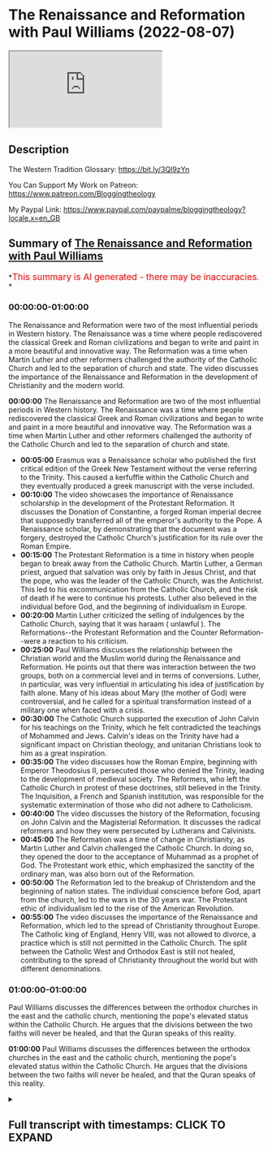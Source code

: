 # The Renaissance and Reformation with Paul Williams (2022-08-07)

<iframe loading='lazy' allow='autoplay' src='https://www.youtube.com/embed/gezns0xCCrg'></iframe>

## Description

The Western Tradition Glossary:
<https://bit.ly/3Ql9zYn>

You Can Support My Work on Patreon:
<https://www.patreon.com/Bloggingtheology>

My Paypal Link:
<https://www.paypal.com/paypalme/bloggingtheology?locale.x=en_GB>

## Summary of [The Renaissance and Reformation with Paul Williams](https://www.youtube.com/watch?v=gezns0xCCrg)

\*<span style="color:red; font-size:125%">This summary is AI generated - there may be inaccuracies</span>. \*

### <a onclick="modifyYTiframeseektime('0')">00:00:00-01:00:00</a>

The Renaissance and Reformation were two of the most influential periods in Western history. The Renaissance was a time where people rediscovered the classical Greek and Roman civilizations and began to write and paint in a more beautiful and innovative way. The Reformation was a time when Martin Luther and other reformers challenged the authority of the Catholic Church and led to the separation of church and state. The video discusses the importance of the Renaissance and Reformation in the development of Christianity and the modern world.

**<a onclick="modifyYTiframeseektime('0')">00:00:00</a>** The Renaissance and Reformation are two of the most influential periods in Western history. The Renaissance was a time where people rediscovered the classical Greek and Roman civilizations and began to write and paint in a more beautiful and innovative way. The Reformation was a time when Martin Luther and other reformers challenged the authority of the Catholic Church and led to the separation of church and state.

*   **<a onclick="modifyYTiframeseektime('300')">00:05:00</a>** Erasmus was a Renaissance scholar who published the first critical edition of the Greek New Testament without the verse referring to the Trinity. This caused a kerfuffle within the Catholic Church and they eventually produced a greek manuscript with the verse included.
*   **<a onclick="modifyYTiframeseektime('600')">00:10:00</a>** The video showcases the importance of Renaissance scholarship in the development of the Protestant Reformation. It discusses the Donation of Constantine, a forged Roman imperial decree that supposedly transferred all of the emperor's authority to the Pope. A Renaissance scholar, by demonstrating that the document was a forgery, destroyed the Catholic Church's justification for its rule over the Roman Empire.
*   **<a onclick="modifyYTiframeseektime('900')">00:15:00</a>** The Protestant Reformation is a time in history when people began to break away from the Catholic Church. Martin Luther, a German priest, argued that salvation was only by faith in Jesus Christ, and that the pope, who was the leader of the Catholic Church, was the Antichrist. This led to his excommunication from the Catholic Church, and the risk of death if he were to continue his protests. Luther also believed in the individual before God, and the beginning of individualism in Europe.
*   **<a onclick="modifyYTiframeseektime('1200')">00:20:00</a>** Martin Luther criticized the selling of indulgences by the Catholic Church, saying that it was haraam ( unlawful ). The Reformations--the Protestant Reformation and the Counter Reformation--were a reaction to his criticism.
*   **<a onclick="modifyYTiframeseektime('1500')">00:25:00</a>** Paul Williams discusses the relationship between the Christian world and the Muslim world during the Renaissance and Reformation. He points out that there was interaction between the two groups, both on a commercial level and in terms of conversions. Luther, in particular, was very influential in articulating his idea of justification by faith alone. Many of his ideas about Mary (the mother of God) were controversial, and he called for a spiritual transformation instead of a military one when faced with a crisis.
*   **<a onclick="modifyYTiframeseektime('1800')">00:30:00</a>** The Catholic Church supported the execution of John Calvin for his teachings on the Trinity, which he felt contradicted the teachings of Mohammed and Jews. Calvin's ideas on the Trinity have had a significant impact on Christian theology, and unitarian Christians look to him as a great inspiration.
*   **<a onclick="modifyYTiframeseektime('2100')">00:35:00</a>** The video discusses how the Roman Empire, beginning with Emperor Theodosius II, persecuted those who denied the Trinity, leading to the development of medieval society. The Reformers, who left the Catholic Church in protest of these doctrines, still believed in the Trinity. The Inquisition, a French and Spanish institution, was responsible for the systematic extermination of those who did not adhere to Catholicism.
*   **<a onclick="modifyYTiframeseektime('2400')">00:40:00</a>** The video discusses the history of the Reformation, focusing on John Calvin and the Magisterial Reformation. It discusses the radical reformers and how they were persecuted by Lutherans and Calvinists.
*   **<a onclick="modifyYTiframeseektime('2700')">00:45:00</a>** The Reformation was a time of change in Christianity, as Martin Luther and Calvin challenged the Catholic Church. In doing so, they opened the door to the acceptance of Muhammad as a prophet of God. The Protestant work ethic, which emphasized the sanctity of the ordinary man, was also born out of the Reformation.
*   **<a onclick="modifyYTiframeseektime('3000')">00:50:00</a>** The Reformation led to the breakup of Christendom and the beginning of nation states. The individual conscience before God, apart from the church, led to the wars in the 30 years war. The Protestant ethic of individualism led to the rise of the American Revolution.
*   **<a onclick="modifyYTiframeseektime('3300')">00:55:00</a>** The video discusses the importance of the Renaissance and Reformation, which led to the spread of Christianity throughout Europe. The Catholic king of England, Henry VIII, was not allowed to divorce, a practice which is still not permitted in the Catholic Church. The split between the Catholic West and Orthodox East is still not healed, contributing to the spread of Christianity throughout the world but with different denominations.

### <a onclick="modifyYTiframeseektime('3600')">01:00:00-01:00:00</a>

Paul Williams discusses the differences between the orthodox churches in the east and the catholic church, mentioning the pope's elevated status within the Catholic Church. He argues that the divisions between the two faiths will never be healed, and that the Quran speaks of this reality.

**<a onclick="modifyYTiframeseektime('3600')">01:00:00</a>** Paul Williams discusses the differences between the orthodox churches in the east and the catholic church, mentioning the pope's elevated status within the Catholic Church. He argues that the divisions between the two faiths will never be healed, and that the Quran speaks of this reality.

<details><summary><h2>Full transcript with timestamps: CLICK TO EXPAND</h2></summary>

<a onclick="modifyYTiframeseektime('3')">0:00:03</a> okay folks um perhaps we'll make a start um
today i'm just gonna give a very brief uh <a onclick="modifyYTiframeseektime('10')">0:00:10</a> overview of where we've come from and where
we are today and what we're gonna look at <a onclick="modifyYTiframeseektime('14')">0:00:14</a> so this course is an introduction to the
western tradition and uh we've already looked <a onclick="modifyYTiframeseektime('20')">0:00:20</a> at um hellenism the spread of greek culture and
civilization by alexandra the great militarily <a onclick="modifyYTiframeseektime('27')">0:00:27</a> this great man as he's called in the west as a
military conqueror we looked at plato aristotle <a onclick="modifyYTiframeseektime('34')">0:00:34</a> who was alexander's teacher and we looked at
some aspects of judaism that was on tuesday and <a onclick="modifyYTiframeseektime('40')">0:00:40</a> thursday we looked at the jewish bible and the
uh the talmud the mishnah and the uh the gemara <a onclick="modifyYTiframeseektime('47')">0:00:47</a> we looked at the four gospels and the historical
jesus and we looked at the uh the early church <a onclick="modifyYTiframeseektime('54')">0:00:54</a> up to the emperor constantine and i stress my view
that christianity is a religion about jesus the <a onclick="modifyYTiframeseektime('60')">0:01:00</a> gospel about jesus whereas the historical jesus
preached an injury which is not about himself <a onclick="modifyYTiframeseektime('67')">0:01:07</a> really but about god and other things so there's
a change from the gospel about jesus to the gospel <a onclick="modifyYTiframeseektime('73')">0:01:13</a> of jesus um so the gospel of jesus to the
gospel about jesus in the later church <a onclick="modifyYTiframeseektime('79')">0:01:19</a> and today we're we're going to look at the
renaissance and indeed you have a right <a onclick="modifyYTiframeseektime('87')">0:01:27</a> how timely and uh the reformation and why
the renaissance and reformation are are such <a onclick="modifyYTiframeseektime('94')">0:01:34</a> influential forces in the world today we're going
to look at some examples of the difference the <a onclick="modifyYTiframeseektime('99')">0:01:39</a> renaissance made to our understanding of the world
and we're going to be looking at a guy called <a onclick="modifyYTiframeseektime('104')">0:01:44</a> erasmus you might have heard of actually there's
the erasmus programme in europe for students <a onclick="modifyYTiframeseektime('109')">0:01:49</a> martin luther who is a pioneer or the initiator
or the instigator of the reformation calvin john <a onclick="modifyYTiframeseektime('116')">0:01:56</a> calvin and a poor man called michael servitus
who was burnt at the stake for his crimes and <a onclick="modifyYTiframeseektime('121')">0:02:01</a> we'll come to that at the end so today is
about the renaissance and the reformation <a onclick="modifyYTiframeseektime('128')">0:02:08</a> now i showed you this picture i think right
at the beginning of our conversation and it is <a onclick="modifyYTiframeseektime('134')">0:02:14</a> officially called the school of athens and this
is a fresco as it's called and it's painted on <a onclick="modifyYTiframeseektime('140')">0:02:20</a> a wall in the vatican in rome and the
reason i'm showing it to you again is this <a onclick="modifyYTiframeseektime('145')">0:02:25</a> painting um is often seen to summarize the
very best in renaissance ideals the renaissance <a onclick="modifyYTiframeseektime('152')">0:02:32</a> um concept and as i said before at the the
very center the epicenter of this huge picture <a onclick="modifyYTiframeseektime('158')">0:02:38</a> which by the way is vast it's much much
bigger reality is plato and uh aristotle <a onclick="modifyYTiframeseektime('165')">0:02:45</a> plato is looking up you just about make out his
hand pointing to the transcendent and aristotle <a onclick="modifyYTiframeseektime('172')">0:02:52</a> has his hand out here looking at the world because
he founded basically zoology biology and all these <a onclick="modifyYTiframeseektime('177')">0:02:57</a> terrestrial sciences and here you have many
other famous figures in the ancient uh world <a onclick="modifyYTiframeseektime('183')">0:03:03</a> including ibn rushd i think i misled you before
i said it was ibn sinha it's actually ibn rushd <a onclick="modifyYTiframeseektime('188')">0:03:08</a> um who is featured here i think that
might be him there actually with a turban <a onclick="modifyYTiframeseektime('193')">0:03:13</a> and um plato is modeled on leonardo da vinci
from life so this is actually what he looked like <a onclick="modifyYTiframeseektime('198')">0:03:18</a> so that this uh was painted in about 1509
by raphael the great renaissance painter <a onclick="modifyYTiframeseektime('205')">0:03:25</a> and as i say it sums up what the renaissance
is actually about so what is the renaissance <a onclick="modifyYTiframeseektime('210')">0:03:30</a> about so the renaissance i'll give you my summary
here by the way if you've got the glossary i'll <a onclick="modifyYTiframeseektime('215')">0:03:35</a> give a brief definition under the word renaissance
of what the renaissance is and all i'm going to <a onclick="modifyYTiframeseektime('222')">0:03:42</a> say by the way is very simple it's simplistic it's
a summary just scratching the surface there's no <a onclick="modifyYTiframeseektime('226')">0:03:46</a> way is this a an in-depth analysis really so i
say the renaissance is the literary and artistic <a onclick="modifyYTiframeseektime('234')">0:03:54</a> revival which took place in italy during the 14th
and 15th centuries it's spread all over europe to <a onclick="modifyYTiframeseektime('241')">0:04:01</a> germany france even england and it's basically a
return to the classical glories of ancient greece <a onclick="modifyYTiframeseektime('249')">0:04:09</a> and rome the glories in in writings in people
like cicero and uh and the uh the great uh greek <a onclick="modifyYTiframeseektime('256')">0:04:16</a> writers like plato and aristotle hence there in
the center there and the slogan uh one of the <a onclick="modifyYTiframeseektime('263')">0:04:23</a> big slogans of the renaissance in latin is ad
fontes which means back to the original sources <a onclick="modifyYTiframeseektime('270')">0:04:30</a> that's a good summary i think of the movement's
aims so what does adventist mean well it means you <a onclick="modifyYTiframeseektime('277')">0:04:37</a> know cutting through all this medieval stuff and
and and scholasticism which doesn't make any sense <a onclick="modifyYTiframeseektime('284')">0:04:44</a> going back to the glories of the the people
of ancient greece and rome who brought us such <a onclick="modifyYTiframeseektime('290')">0:04:50</a> enlightenment and uh learning so
it was cutting through centuries <a onclick="modifyYTiframeseektime('294')">0:04:54</a> of church tradition and back to the glories of
the ancient world now i want to tell you a story <a onclick="modifyYTiframeseektime('302')">0:05:02</a> of this guy he's erasmus of course i like his he's
got very nice tasting cloves actually very very <a onclick="modifyYTiframeseektime('310')">0:05:10</a> very nicely dressed out um and he's a dutch he was
the dutch renaissance scholar erasmus born in 1466 <a onclick="modifyYTiframeseektime('320')">0:05:20</a> and he was probably the greatest european
renaissance scholar arguably of his day <a onclick="modifyYTiframeseektime('327')">0:05:27</a> and he did many things i want to focus on one
thing that he did that made a big difference <a onclick="modifyYTiframeseektime('333')">0:05:33</a> and he published he was the first to publish
an edition of the greek new testament in 1515 <a onclick="modifyYTiframeseektime('341')">0:05:41</a> and all english translations of the bible
have been based on his greek translation up <a onclick="modifyYTiframeseektime('347')">0:05:47</a> to probably the 20th century hugely influential
but there's an interesting story about him <a onclick="modifyYTiframeseektime('353')">0:05:53</a> um i want to share with you
the story about these verses <a onclick="modifyYTiframeseektime('358')">0:05:58</a> so this is from the bible the king james bible
obviously it's an english translation and this is <a onclick="modifyYTiframeseektime('363')">0:06:03</a> from the the first letter of john chapter 5 verse
7 to 8 and it reads for there are three that bear <a onclick="modifyYTiframeseektime('370')">0:06:10</a> witness that bear record in heaven the father
the word and the holy ghost or the holy spirit <a onclick="modifyYTiframeseektime('376')">0:06:16</a> these three are one and these are three that
bear witness in earth the spirit and the water <a onclick="modifyYTiframeseektime('384')">0:06:24</a> and so it goes on now the point about this is
this is the trinity verse clearly states in <a onclick="modifyYTiframeseektime('390')">0:06:30</a> the bible christian theologians that in one john
we have the doctrine of the trinity amazing but <a onclick="modifyYTiframeseektime('399')">0:06:39</a> the big but back to erasmus because he was a
renaissance scholar he wants to cut through church <a onclick="modifyYTiframeseektime('405')">0:06:45</a> tradition and go back to the original sources the
greek manuscripts of the bible the new testament <a onclick="modifyYTiframeseektime('411')">0:06:51</a> so um in in in holland he gathered together the
best new testament manuscripts he could find in <a onclick="modifyYTiframeseektime('416')">0:06:56</a> greek not the latin ones produced by you know the
vulgate the vulgate translation produced by jerome <a onclick="modifyYTiframeseektime('423')">0:07:03</a> but as far as he could the oldest greek
manuscripts because the new testament <a onclick="modifyYTiframeseektime('426')">0:07:06</a> was written in greek wasn't written in
latin or in english or anything else <a onclick="modifyYTiframeseektime('431')">0:07:11</a> so and he produced as i say the first critical
edition in in a scholarly sense with careful <a onclick="modifyYTiframeseektime('436')">0:07:16</a> attention to the exact wording the original
wording as far as we could ascertain but there <a onclick="modifyYTiframeseektime('441')">0:07:21</a> was a problem the problem is he couldn't find
any greek manuscripts with this verse in it <a onclick="modifyYTiframeseektime('447')">0:07:27</a> where was the trinity verse it's missing and
indeed it is missing it's not in any of our <a onclick="modifyYTiframeseektime('455')">0:07:35</a> early manuscripts for example there's the famous
codex sinaiticus in the british library in london <a onclick="modifyYTiframeseektime('461')">0:07:41</a> and that's probably the mid fourth century
the earliest complete copy in the world <a onclick="modifyYTiframeseektime('465')">0:07:45</a> there's also the codex vaticanus in the vatican
similar kind of date they don't have that on in <a onclick="modifyYTiframeseektime('471')">0:07:51</a> there no early father no early churchman
quotes this verse as being in the bible <a onclick="modifyYTiframeseektime('477')">0:07:57</a> so there's a problem so so erasmus bless him as
a good scholar a relational scholar produced his <a onclick="modifyYTiframeseektime('482')">0:08:02</a> critical edition of the greek new testament minus
this verse there was an outcry the catholic church <a onclick="modifyYTiframeseektime('489')">0:08:09</a> went ballistic how could you take out the only
clear trinity verse in the bible i mean this is <a onclick="modifyYTiframeseektime('496')">0:08:16</a> serious serious it's like you know sir i have
fatiho is not i mean there's no comparison <a onclick="modifyYTiframeseektime('502')">0:08:22</a> so what he said was and i'm not making this
up you can look at he said to these the church <a onclick="modifyYTiframeseektime('508')">0:08:28</a> okay it's not in my greek manuscripts if you
could produce for me a greek manuscript give <a onclick="modifyYTiframeseektime('512')">0:08:32</a> me a greek manuscript with this verse in
i'll pop it back in to my critical edition <a onclick="modifyYTiframeseektime('518')">0:08:38</a> and lo and behold the church produced
a greek manuscript with that version <a onclick="modifyYTiframeseektime('523')">0:08:43</a> they literally made a greek manuscript with that
verse in and true to his word he put it back in <a onclick="modifyYTiframeseektime('531')">0:08:51</a> now the church manufactured a greek manuscript
they didn't actually find one this is the point so <a onclick="modifyYTiframeseektime('537')">0:08:57</a> he put it back in and that's why even in the king
james version centuries later it's in the bible <a onclick="modifyYTiframeseektime('545')">0:09:05</a> not because anyone thinks it was in the original
that because erasmus agreed to pop it back in <a onclick="modifyYTiframeseektime('551')">0:09:11</a> if the church could give them a greek manuscript
which they which they did so it was only really <a onclick="modifyYTiframeseektime('556')">0:09:16</a> in the beginning of the 20th century when
biblical scholars moved away from erasmus <a onclick="modifyYTiframeseektime('563')">0:09:23</a> critical text and they went back to far far
earlier manuscripts than erasmus ever knew <a onclick="modifyYTiframeseektime('568')">0:09:28</a> about he didn't know about the codex sinaiticus by
the way that modern translations nearly all modern <a onclick="modifyYTiframeseektime('575')">0:09:35</a> translations don't include this verse because
it's not original the question is where does it <a onclick="modifyYTiframeseektime('579')">0:09:39</a> come from well um the idea it appears i i'm told
to have originated as a comment in the margins <a onclick="modifyYTiframeseektime('588')">0:09:48</a> of a latin manuscript around the end of
the fourth century what's called a gloss <a onclick="modifyYTiframeseektime('593')">0:09:53</a> so someone in the fourth century in the latin
translation added these words in like a comment or <a onclick="modifyYTiframeseektime('599')">0:09:59</a> an explanation or a bit of detail and then later
people when they copied that manuscript decided it <a onclick="modifyYTiframeseektime('605')">0:10:05</a> belonged in the bible and that seems to be how it
snuck in but so but king james version people in <a onclick="modifyYTiframeseektime('612')">0:10:12</a> the particular united states is a big movement
they love the king james version it's a very <a onclick="modifyYTiframeseektime('616')">0:10:16</a> popular translation they still keep that in there
even though virtually all scholars in the world <a onclick="modifyYTiframeseektime('620')">0:10:20</a> now know that it's not original even i'm told the
niv which is the most one of the most popular the <a onclick="modifyYTiframeseektime('626')">0:10:26</a> new international version evangelical translations
when they have the bible put in hotel rooms and <a onclick="modifyYTiframeseektime('632')">0:10:32</a> bed and breakfast they actually keep that verse
in as well but not all the other translations <a onclick="modifyYTiframeseektime('638')">0:10:38</a> don't have it in so this is in a sense a fruit
of um renaissance scholarship going back to <a onclick="modifyYTiframeseektime('644')">0:10:44</a> the sources checking them out is later tradition
accurate sometimes it's not and the most important <a onclick="modifyYTiframeseektime('652')">0:10:52</a> trinity verse in the whole bible is a casualty of
that and gets removed because it's not original <a onclick="modifyYTiframeseektime('659')">0:10:59</a> now i want to show you another example of the
fruit what i'm calling the fruit of renaissance <a onclick="modifyYTiframeseektime('667')">0:11:07</a> scholarship and this is called the donation of
constantine i'll explain what this means in a sec <a onclick="modifyYTiframeseektime('674')">0:11:14</a> so the donation of constantine is a forged roman
imperial decree by which the fourth century <a onclick="modifyYTiframeseektime('682')">0:11:22</a> emperor constantine the great supposedly
transferred all his authority over the roman <a onclick="modifyYTiframeseektime('688')">0:11:28</a> empire to the pope he basically said pope pope
sylvester in this case the first have all my <a onclick="modifyYTiframeseektime('695')">0:11:35</a> authority can you imagine the roman emperor saying
that now what happened was a renaissance scholar <a onclick="modifyYTiframeseektime('703')">0:11:43</a> happened to be a catholic priest funnily enough
demonstrated that this donation is a document <a onclick="modifyYTiframeseektime('709')">0:11:49</a> by the way called the donation of constantine
and throughout the medieval period particularly <a onclick="modifyYTiframeseektime('712')">0:11:52</a> in the 13th century popes used to refer to it
and tell tell their opponents particularly in <a onclick="modifyYTiframeseektime('717')">0:11:57</a> the east the orthodox church look constantine
the great emperor gave us gave us the papacy <a onclick="modifyYTiframeseektime('724')">0:12:04</a> authority over everything in the roman empire
can you imagine and it was quoted by many popes <a onclick="modifyYTiframeseektime('730')">0:12:10</a> to to justify legitimize their authority so
it's really serious but there were doubts <a onclick="modifyYTiframeseektime('737')">0:12:17</a> about its authenticity and a renaissance scholar
demonstrated that it was a fake it's a forgery <a onclick="modifyYTiframeseektime('745')">0:12:25</a> how did he do this well he used renaissance
scholarship so he detected that the style <a onclick="modifyYTiframeseektime('750')">0:12:30</a> of writing in this alleged donation of
constantine was dated to the 8th century <a onclick="modifyYTiframeseektime('756')">0:12:36</a> and also that constantine couldn't have
legally given pope sylvester the powers anyway <a onclick="modifyYTiframeseektime('761')">0:12:41</a> that the donation claimed and also the document
has numerous anachronisms so this is a fruit of <a onclick="modifyYTiframeseektime('768')">0:12:48</a> renaissance scholarship and here we have uh the
pope uh here we have pope sylvester actually <a onclick="modifyYTiframeseektime('774')">0:12:54</a> allegedly and constantine bowing down and giving
him uh all his authority a caesar to the church <a onclick="modifyYTiframeseektime('782')">0:13:02</a> and the church took this very seriously for what a
thousand years or more to justify their rule over <a onclick="modifyYTiframeseektime('789')">0:13:09</a> over the roman empire can you believe it so that's
another example of um renaissance scholarship <a onclick="modifyYTiframeseektime('796')">0:13:16</a> making a huge difference to the catholic church's
authority now i'm going to move on oh by the <a onclick="modifyYTiframeseektime('802')">0:13:22</a> way if you've got any questions by the way any
comments please interrupt me because i don't yes\ <a onclick="modifyYTiframeseektime('809')">0:13:29</a> yes yes\ <a onclick="modifyYTiframeseektime('812')">0:13:32</a> are now brothers and yes those who live in the
walls of the fortifications of constantinople <a onclick="modifyYTiframeseektime('817')">0:13:37</a> well there we go thank you very much very much for
that and there's actually a little bit of a story <a onclick="modifyYTiframeseektime('821')">0:13:41</a> why why was constantine so grateful to the
pope anyway was a story there that sylvester <a onclick="modifyYTiframeseektime('826')">0:13:46</a> cured him of leprosy or something
by some miracle and he's so grateful <a onclick="modifyYTiframeseektime('830')">0:13:50</a> constantine is so grateful have my kingdom
have the roman empire as you do you know when <a onclick="modifyYTiframeseektime('835')">0:13:55</a> you're grateful so that's apparently what's
happening there but it's all fake i'm afraid\ <a onclick="modifyYTiframeseektime('851')">0:14:11</a> what was the reason yeah the reason
yes the question is the reason why did <a onclick="modifyYTiframeseektime('855')">0:14:15</a> erasmus allow the trinity verse to go into his
critical edition of the new testament as i say <a onclick="modifyYTiframeseektime('862')">0:14:22</a> it's a very sad story actually because he he was
heavily criticized by the church of his day for <a onclick="modifyYTiframeseektime('867')">0:14:27</a> removing this precious trinity verse because it's
the catholic faith so he said look give me a greek <a onclick="modifyYTiframeseektime('874')">0:14:34</a> manuscript because he's a relation scholar back
to the original languages back to the original <a onclick="modifyYTiframeseektime('879')">0:14:39</a> give me a greek manuscript that has it in and
i'll put it back in again and the church actually <a onclick="modifyYTiframeseektime('883')">0:14:43</a> produced one and gave it to him and he was good as
his word and he put it in he put it back in that's <a onclick="modifyYTiframeseektime('890')">0:14:50</a> the story and if you read it this is actually
true this is what happened um whether or not he <a onclick="modifyYTiframeseektime('895')">0:14:55</a> believed it was genuine who knows but he said he
would put it back in if he was given the evidence <a onclick="modifyYTiframeseektime('901')">0:15:01</a> the evidence was manufactured in that day
it wasn't an ancient manuscript very sad\ <a onclick="modifyYTiframeseektime('908')">0:15:08</a> i don't know i don't know actually it's a good
question whether he knew that it was fake or not <a onclick="modifyYTiframeseektime('912')">0:15:12</a> or just manufactured on the spot i don't know i i
would i would suspect that he knew in those days <a onclick="modifyYTiframeseektime('918')">0:15:18</a> you could be executed if you were cause trouble
by the way this is not like just an academic thing <a onclick="modifyYTiframeseektime('922')">0:15:22</a> you could suffer great pain and we'll come to an
example of someone who did challenge the church <a onclick="modifyYTiframeseektime('927')">0:15:27</a> michael service in a minute who was burnt at
the stake for challenging the church so it was <a onclick="modifyYTiframeseektime('932')">0:15:32</a> seriously high stakes it wasn't just an academic
thing so did you have um um yeah i'm just gonna <a onclick="modifyYTiframeseektime('938')">0:15:38</a> just clarify so my understanding is because it
makes us a lot um just because you're here like <a onclick="modifyYTiframeseektime('944')">0:15:44</a> very similar um it was basically uh the kind of
europe was kind of tired of christianity and they <a onclick="modifyYTiframeseektime('950')">0:15:50</a> felt it was keeping them down and stopping it from
progressing so they kind of wanted to move back <a onclick="modifyYTiframeseektime('956')">0:15:56</a> to like sort of the glory days of greek rule which
is their only like their major western ancestry um\ <a onclick="modifyYTiframeseektime('968')">0:16:08</a> okay um yeah yeah this is some truth in that um
in answer to that i want to come to and it is it <a onclick="modifyYTiframeseektime('975')">0:16:15</a> relates to what you're saying to this this guy
um here and we're just going to move on again <a onclick="modifyYTiframeseektime('980')">0:16:20</a> we're skirting over so many issues here we don't
have time to go into the merry depth but this <a onclick="modifyYTiframeseektime('984')">0:16:24</a> man is a colossal guy on the stage of western of
europe and now the world his name is martin luther <a onclick="modifyYTiframeseektime('992')">0:16:32</a> you've probably heard of martin luther king the
civil rights leader in the 60s not the same guy <a onclick="modifyYTiframeseektime('997')">0:16:37</a> but martin luther king was named after him in
the end of the word king on the end anyway so <a onclick="modifyYTiframeseektime('1002')">0:16:42</a> this guy was a german of course martin luther
and he was um he's famous i was born in 1483 <a onclick="modifyYTiframeseektime('1011')">0:16:51</a> 1483 so roughly the same time as erasmus
and we're going to look at the reformation <a onclick="modifyYTiframeseektime('1017')">0:16:57</a> the protestant reformation why it came
about and why it's so important today <a onclick="modifyYTiframeseektime('1022')">0:17:02</a> so martin luther started his career and this is
the younger martin luther um this is a picture <a onclick="modifyYTiframeseektime('1030')">0:17:10</a> of him posting his 95 theses on the church
door in wittenberg in germany this is in 1571. <a onclick="modifyYTiframeseektime('1040')">0:17:20</a> and this is a key moment in european history
uh many would say well virtually everyone <a onclick="modifyYTiframeseektime('1046')">0:17:26</a> says that this symbolically this act
symbolically started the reformation <a onclick="modifyYTiframeseektime('1052')">0:17:32</a> now what is the reformation now martin luther as
all the reformers were like john calvin others <a onclick="modifyYTiframeseektime('1058')">0:17:38</a> were all catholics they were good roman catholic
people priests monks but they left the church or <a onclick="modifyYTiframeseektime('1064')">0:17:44</a> were forced out the church because they disagreed
with the catholic church in the medieval period <a onclick="modifyYTiframeseektime('1069')">0:17:49</a> they argued for martin luther argued for a return
to the bible alone as authoritative for christians <a onclick="modifyYTiframeseektime('1077')">0:17:57</a> he argued for justification by faith alone
and i'll define what these mean in a second <a onclick="modifyYTiframeseektime('1085')">0:18:05</a> he argued for the rejection of the pope for nuns
and monks he called the pope the antichrist he was <a onclick="modifyYTiframeseektime('1091')">0:18:11</a> so anti-pope he actually called him the antichrist
and the pope returned the compliment and kicked <a onclick="modifyYTiframeseektime('1097')">0:18:17</a> him out the church he excommunicated him which at
that time was a risk meant his life was at risk <a onclick="modifyYTiframeseektime('1103')">0:18:23</a> they also reformers like martin luther believed
in the individual before god we see in the <a onclick="modifyYTiframeseektime('1108')">0:18:28</a> renaissance in many ways the beginning of
individualism in europe this is why it's <a onclick="modifyYTiframeseektime('1112')">0:18:32</a> so important before the medieval period you had
a much more organic collectivist understanding <a onclick="modifyYTiframeseektime('1117')">0:18:37</a> of faith you're a member of the church the body
of christ the catholic church on earth it's not <a onclick="modifyYTiframeseektime('1122')">0:18:42</a> really you as an individual that matters so much
it's the church the communion of saints the papacy <a onclick="modifyYTiframeseektime('1128')">0:18:48</a> but with martin luther you see the beginning
of this idea of the individual person before <a onclick="modifyYTiframeseektime('1133')">0:18:53</a> god unmediated by the church by priests or
saints so you stand directly before what's <a onclick="modifyYTiframeseektime('1139')">0:18:59</a> that what religion does that remind you of
it's quite quite similar to islam of course <a onclick="modifyYTiframeseektime('1145')">0:19:05</a> he was against purgatory and the selling of
indulgences so let me unpack that a little bit <a onclick="modifyYTiframeseektime('1152')">0:19:12</a> so the idea of justification by faith alone is the
idea that we are made right before god how how are <a onclick="modifyYTiframeseektime('1158')">0:19:18</a> we as sinners because we're terrible sinners as
martin luther how can god accept how can a holy <a onclick="modifyYTiframeseektime('1164')">0:19:24</a> god accept us so he argued and that's based on
some of the writings of paul in the new testament <a onclick="modifyYTiframeseektime('1169')">0:19:29</a> that simply by having faith in christ that we are
made right with god not through good works not by <a onclick="modifyYTiframeseektime('1177')">0:19:37</a> behaving well this is a really important point
justification by faith alone this is called <a onclick="modifyYTiframeseektime('1182')">0:19:42</a> solafide in latin that's the slogan that was used
this was very much against catholic teaching which <a onclick="modifyYTiframeseektime('1188')">0:19:48</a> emphasized faith and works islam does the same i
think faith and works he said no no works don't <a onclick="modifyYTiframeseektime('1195')">0:19:55</a> count at all worth works are like filthy rags he
said it's faith alone that justifies that makes <a onclick="modifyYTiframeseektime('1200')">0:20:00</a> you right with god he said so he rejected the pope
and nuns and mung and nuns and monks why because <a onclick="modifyYTiframeseektime('1208')">0:20:08</a> where does it mention in the bible anything about
the pope or about nuns or monks so out with them <a onclick="modifyYTiframeseektime('1215')">0:20:15</a> he ended up marrying a nun by the way well an
ex-nun she left the church obviously she left <a onclick="modifyYTiframeseektime('1219')">0:20:19</a> the convent they got married um purgatory the
idea that um in the medieval period anyway that <a onclick="modifyYTiframeseektime('1227')">0:20:27</a> unless you were really super duper saint you
went to purgatory where you were purged of <a onclick="modifyYTiframeseektime('1232')">0:20:32</a> your sins usually quite painfully for a long time
he said where is that in the bible kick that out <a onclick="modifyYTiframeseektime('1238')">0:20:38</a> and the most famous thing of all is the
sale of indulgences and this is really <a onclick="modifyYTiframeseektime('1243')">0:20:43</a> what upset martin luther because there were
people in from the catholic church who went <a onclick="modifyYTiframeseektime('1247')">0:20:47</a> around selling indulgences the idea
you get time off in purgatory uh if you <a onclick="modifyYTiframeseektime('1254')">0:20:54</a> bought these indulgences and say these prayers you
actually give money and this caused huge scandal <a onclick="modifyYTiframeseektime('1261')">0:21:01</a> and martin luther one of the 195 thesis
says indulgences are haraam shall we say <a onclick="modifyYTiframeseektime('1267')">0:21:07</a> completely wrong and indeed later the church did
reform its practices in the counter reformation <a onclick="modifyYTiframeseektime('1272')">0:21:12</a> at the council of trent it did actually take some
of his criticisms on board not many and tried to <a onclick="modifyYTiframeseektime('1278')">0:21:18</a> reform itself in reaction to the reformation
so the word reformation is reform reformation <a onclick="modifyYTiframeseektime('1285')">0:21:25</a> he tried to reform the church failed got kicked
out the church and the protestant movement began <a onclick="modifyYTiframeseektime('1292')">0:21:32</a> protestant is the word for protest if you protest
against something you're a protestant a protestant <a onclick="modifyYTiframeseektime('1300')">0:21:40</a> and so many churches today are directly descended
from that protest evangelicals for example are all <a onclick="modifyYTiframeseektime('1308')">0:21:48</a> protestants even the church of england is supposed
to be protestant that's a different story but <a onclick="modifyYTiframeseektime('1314')">0:21:54</a> pentecostalists are protestants jehovah's
witnesses are protestants in fact anyone who's <a onclick="modifyYTiframeseektime('1318')">0:21:58</a> not a catholic is a protestant basically um and
he started the uh the reformation interestingly <a onclick="modifyYTiframeseektime('1325')">0:22:05</a> actually i came across this quote on a website an
academic website about his views martin luther's <a onclick="modifyYTiframeseektime('1330')">0:22:10</a> views when it came to muslims and islam i
just want to share with you what he said now <a onclick="modifyYTiframeseektime('1336')">0:22:16</a> he lived at the time when the ottoman empire
hey was at its well arguably at its zenith <a onclick="modifyYTiframeseektime('1343')">0:22:23</a> so what did he have to say about that and muslims
and islam because maybe he hated the pope as the <a onclick="modifyYTiframeseektime('1350')">0:22:30</a> antichrist and maybe he say something even worse
about muslims surely and he said this and i quote <a onclick="modifyYTiframeseektime('1358')">0:22:38</a> we see that the religion of the turks i muslims
is far more splendid in ceremonies and i might <a onclick="modifyYTiframeseektime('1365')">0:22:45</a> almost say in customs than ours even including
that of the religious that's monks and nuns <a onclick="modifyYTiframeseektime('1372')">0:22:52</a> and or all the clerics the modesty and simplicity
of their food clothing dwellings and everything <a onclick="modifyYTiframeseektime('1380')">0:23:00</a> else as well as the fasts prayers and the common
gatherings of the people that this book reveals <a onclick="modifyYTiframeseektime('1386')">0:23:06</a> that's his book that he wrote are nowhere seen
among us or rather it is impossible for our people <a onclick="modifyYTiframeseektime('1394')">0:23:14</a> to be persuaded to them in other words no
matter how much luther exhorts people to <a onclick="modifyYTiframeseektime('1398')">0:23:18</a> be more like this can't do it furthermore he
writes which of our monks be it a carthusian <a onclick="modifyYTiframeseektime('1406')">0:23:26</a> they who wish to appear the best or a benedictine
is not put to shame by the miraculous and wondrous <a onclick="modifyYTiframeseektime('1413')">0:23:33</a> abstinence and discipline discipline among their
religious our religions are mere shadows when <a onclick="modifyYTiframeseektime('1421')">0:23:41</a> compared to them and our people clearly profane
when compared to theirs not even true christians <a onclick="modifyYTiframeseektime('1430')">0:23:50</a> not christ himself nor the apostles or
prophets ever exhibited so great a display <a onclick="modifyYTiframeseektime('1438')">0:23:58</a> now i think he's being ambiguous here there's
an ambiguous compliment there's a little bit <a onclick="modifyYTiframeseektime('1445')">0:24:05</a> of an element of tongue-in-cheek because if you
know luther he didn't like ostentatious display <a onclick="modifyYTiframeseektime('1450')">0:24:10</a> the gospels were against that he didn't
like abstinence for the sake of abstinence <a onclick="modifyYTiframeseektime('1455')">0:24:15</a> so he's being is an ambiguous compliment but
nevertheless i'll just read the rest of it <a onclick="modifyYTiframeseektime('1461')">0:24:21</a> this is the reason he writes rewrites why many
persons so easily depart from faith in christ <a onclick="modifyYTiframeseektime('1467')">0:24:27</a> for mohammedanism as he calls it and adhere
to it so tenaciously i sincerely believe <a onclick="modifyYTiframeseektime('1474')">0:24:34</a> he says that no papist monk cleric or their equal
in faith would be able to remain in their faith if <a onclick="modifyYTiframeseektime('1482')">0:24:42</a> they should spend three days among the turks just
three days amongst muslims in in um the ottoman <a onclick="modifyYTiframeseektime('1489')">0:24:49</a> empire here i mean those who seriously desire the
faith of the pope and who are the best among them <a onclick="modifyYTiframeseektime('1496')">0:24:56</a> now i think i think i'd say there are various
levels of sincerity in what he's saying here but <a onclick="modifyYTiframeseektime('1502')">0:25:02</a> but even so he's clearly impressed he's clearly
impressed by the ottoman the turks as he calls as <a onclick="modifyYTiframeseektime('1509')">0:25:09</a> he calls them he doesn't call them the antichrist
he doesn't call them of the devil sorry there is <a onclick="modifyYTiframeseektime('1514')">0:25:14</a> a line there that that's interesting for us as
converts which is where he talks about um which <a onclick="modifyYTiframeseektime('1522')">0:25:22</a> is what which is sorry sorry he says it's really
easy for uh so many of the christians to convert <a onclick="modifyYTiframeseektime('1530')">0:25:30</a> to mohammedism which means that in his time they
must have been seeing a lot of conversions yes <a onclick="modifyYTiframeseektime('1535')">0:25:35</a> exactly right i think there's a really good point
clearly it's a problem this clearly is a problem <a onclick="modifyYTiframeseektime('1540')">0:25:40</a> that western christians catholics are becoming
muslims and in those days of course you couldn't <a onclick="modifyYTiframeseektime('1545')">0:25:45</a> just become a muslim like in london and just carry
on living you had to leave because you'd have been <a onclick="modifyYTiframeseektime('1549')">0:25:49</a> killed uh that there was no tolerance for muslims
in the christian world unlike in the muslim world <a onclick="modifyYTiframeseektime('1555')">0:25:55</a> where of course the sharia requires you requires
us to show respect for christians so they can <a onclick="modifyYTiframeseektime('1561')">0:26:01</a> practice their faith very differently in
medieval europe and renaissance europe <a onclick="modifyYTiframeseektime('1565')">0:26:05</a> she's a very good point here here
we see not only i think is slight <a onclick="modifyYTiframeseektime('1569')">0:26:09</a> ambiguous complement but also his anxiety
about uh western christians converting to islam <a onclick="modifyYTiframeseektime('1576')">0:26:16</a> because in many ways it's a superior faith
and he bears witness to that ironically\ <a onclick="modifyYTiframeseektime('1593')">0:26:33</a> so how did the western christians and what
countries were they converting i think that's a <a onclick="modifyYTiframeseektime('1598')">0:26:38</a> good a really good question so the gentleman's
asking you know what kind of interaction was <a onclick="modifyYTiframeseektime('1602')">0:26:42</a> there in this world uh in that world between uh
the christian world and the muslim world and i <a onclick="modifyYTiframeseektime('1607')">0:26:47</a> think part of the answer may be found in in the
coins i shared a couple of days ago i don't have <a onclick="modifyYTiframeseektime('1613')">0:26:53</a> them with me king offer in the seventh the eighth
century england the king of england or the king of <a onclick="modifyYTiframeseektime('1620')">0:27:00</a> mercer to be technical a christian king issued
gold coinage with the shahada on it in arabic <a onclick="modifyYTiframeseektime('1627')">0:27:07</a> okay with king offer on it why did he
do that well historians say is because <a onclick="modifyYTiframeseektime('1632')">0:27:12</a> of the the dominance of uh the dinar the islamic
currency in the medieval world and so england <a onclick="modifyYTiframeseektime('1639')">0:27:19</a> was getting in on the act producing coinage that
could be used in international trade in the media <a onclick="modifyYTiframeseektime('1645')">0:27:25</a> in the mediterranean world because the
center of gravity then wasn't england <a onclick="modifyYTiframeseektime('1649')">0:27:29</a> or northern europe it was the muslim world
so i think there was a great deal of trade <a onclick="modifyYTiframeseektime('1655')">0:27:35</a> a great deal of connection between traders and
people and travelers and businessmen and others <a onclick="modifyYTiframeseektime('1659')">0:27:39</a> itinerant whatever between these civilizations
and and also of course um the crusades happened <a onclick="modifyYTiframeseektime('1666')">0:27:46</a> as well a lot of the um you know the pope sent
armies uh into the middle east but often they <a onclick="modifyYTiframeseektime('1672')">0:27:52</a> came with their families and other people
there must have been conversions there too <a onclick="modifyYTiframeseektime('1675')">0:27:55</a> i would think so there was interaction i think
between the uh particularly on the commercial <a onclick="modifyYTiframeseektime('1680')">0:28:00</a> level between the two civilizations um and also
for luther i'm not quoting him here but the <a onclick="modifyYTiframeseektime('1687')">0:28:07</a> turks interestingly were the rod of god's anger
towards the lukewarm christianity uh propagated <a onclick="modifyYTiframeseektime('1695')">0:28:15</a> by the catholic church based in rome so he saw
the turk the turks as the rod of god's anger <a onclick="modifyYTiframeseektime('1703')">0:28:23</a> and he argued that fighting against the turks
would be the same as fighting against god's <a onclick="modifyYTiframeseektime('1708')">0:28:28</a> judgment for their sins okay i'm not making this
stuff up it's rather controversial rather than <a onclick="modifyYTiframeseektime('1715')">0:28:35</a> fight with swords luther called for spiritual
transformation through repentance and prayer <a onclick="modifyYTiframeseektime('1721')">0:28:41</a> sounds very anglican isn't it when you've
got a crisis then you no i shouldn't say that <a onclick="modifyYTiframeseektime('1725')">0:28:45</a> no if so it's a very kind of spiritual reaction
rather than a military one or a competitive one <a onclick="modifyYTiframeseektime('1731')">0:28:51</a> fascinating and he even accuses the popes of
perpetuating the problem with the turks by <a onclick="modifyYTiframeseektime('1738')">0:28:58</a> choosing to crusade against them instead when
they should have been sending missionaries with <a onclick="modifyYTiframeseektime('1744')">0:29:04</a> the gospel instead so he's saying don't fight the
turks they've been used by god to judge us but to <a onclick="modifyYTiframeseektime('1752')">0:29:12</a> send missionaries convert the the muslims but he's
kind of already conceded that doesn't work anyway <a onclick="modifyYTiframeseektime('1758')">0:29:18</a> because they tend to get converted to islam
so i'm not sure that was a great strategy <a onclick="modifyYTiframeseektime('1763')">0:29:23</a> um so that's martin luther but so he's
very very influential today his ideas about <a onclick="modifyYTiframeseektime('1768')">0:29:28</a> justification by faith uh reformed christianity
moving away from the the alleged kind of <a onclick="modifyYTiframeseektime('1774')">0:29:34</a> um uh uh accretions to the christian faith
that the catholic church brought in worship <a onclick="modifyYTiframeseektime('1780')">0:29:40</a> of saints the role of mary very controversial
you know mary is the mother of god theotokos <a onclick="modifyYTiframeseektime('1786')">0:29:46</a> was rejected by many of the reformers and back to
what they saw as the early christianity of the new <a onclick="modifyYTiframeseektime('1793')">0:29:53</a> testament that's the faith advantage remember the
renaissance slogan so it's kind of the same idea <a onclick="modifyYTiframeseektime('1799')">0:29:59</a> about going back to the original sources purifying
the faith moving away from the catholic tradition <a onclick="modifyYTiframeseektime('1804')">0:30:04</a> which had added so many man-made doctrines to the
faith they argued so that's kind of that beating <a onclick="modifyYTiframeseektime('1810')">0:30:10</a> heart you see all over the internet there are lots
of websites now still by evangelicals in america <a onclick="modifyYTiframeseektime('1815')">0:30:15</a> particularly they're criticizing the catholic
church even today for the same reasons that martin <a onclick="modifyYTiframeseektime('1820')">0:30:20</a> martin luther did but this but also i think on a
more general way this emphasis on the individual <a onclick="modifyYTiframeseektime('1826')">0:30:26</a> standing before god without any mediation by the
church mary saints pope priests whatever this is a <a onclick="modifyYTiframeseektime('1833')">0:30:33</a> you can see this modern idea the
individual me i stand before god <a onclick="modifyYTiframeseektime('1840')">0:30:40</a> without any kind of corporate catholic
institution so yeah it's a familiar idea there\ <a onclick="modifyYTiframeseektime('1848')">0:30:48</a> before we come to that last one i just
want to introduce briefly another guy <a onclick="modifyYTiframeseektime('1852')">0:30:52</a> called john calvin um who came a little bit after
martin luther he was a french guy jean calvin a <a onclick="modifyYTiframeseektime('1862')">0:31:02</a> catholic priest initially uh he left the church he
wrote a very famous book called the institutes of <a onclick="modifyYTiframeseektime('1870')">0:31:10</a> christian religion which are hugely influential
in terms of christian theology but the reason <a onclick="modifyYTiframeseektime('1876')">0:31:16</a> i mention him is not only because he's almost if
not as equal in influence as martin luther today <a onclick="modifyYTiframeseektime('1884')">0:31:24</a> is there's an interesting story about him which i
wanted to share with you and it concerns this chap <a onclick="modifyYTiframeseektime('1891')">0:31:31</a> michael service very interesting man um john
calvin was a very influential theologian he <a onclick="modifyYTiframeseektime('1900')">0:31:40</a> ended up in geneva he had to leave france he was
persecuted france was catholic of course before <a onclick="modifyYTiframeseektime('1905')">0:31:45</a> the french revolution so he ended up in geneva
which is in switzerland and he and others formed a <a onclick="modifyYTiframeseektime('1913')">0:31:53</a> i suppose you could call it a theocracy basically
a city-state ruled by his ideas by what he would <a onclick="modifyYTiframeseektime('1920')">0:32:00</a> say was the bible it was actually illegal to
commit adultery it was illegal to to commit to all <a onclick="modifyYTiframeseektime('1926')">0:32:06</a> sorts of christian sins it was like a an iranian
theocracy but in geneva it was like you know and <a onclick="modifyYTiframeseektime('1933')">0:32:13</a> very rigid and quite harsh and i mentioned this
because it attracted a lot of attention and this <a onclick="modifyYTiframeseektime('1941')">0:32:21</a> guy michael servitus was a polymath he was like a
brilliant man who uh was a doctor he was a scholar <a onclick="modifyYTiframeseektime('1948')">0:32:28</a> a biblical scholar spoke many languages he'd
met muslims in spain uh he'd met jews and he <a onclick="modifyYTiframeseektime('1956')">0:32:36</a> he was just a brilliant man and his own learning
led him to question some doctrines particularly <a onclick="modifyYTiframeseektime('1963')">0:32:43</a> the doctrine of the trinity which he felt actually
because he felt that he felt the not the ridicule <a onclick="modifyYTiframeseektime('1969')">0:32:49</a> but the scorn the polemics of muslims particularly
and jews he said look how can you believe god is <a onclick="modifyYTiframeseektime('1974')">0:32:54</a> three god is one how can you believe jesus is
god and he came up with these points he's a <a onclick="modifyYTiframeseektime('1980')">0:33:00</a> christian by the way he's not a muslim but you
could see the influence of islam he met muslims <a onclick="modifyYTiframeseektime('1986')">0:33:06</a> um and he was an outspoken guy as well i mean that
was his downfall he was outspoken um so he he went <a onclick="modifyYTiframeseektime('1993')">0:33:13</a> to geneva to meet calvin he said look i want
to talk to you we didn't quite put it that way <a onclick="modifyYTiframeseektime('1998')">0:33:18</a> he wrote to him and he he actually physically went
to geneva and of course what did john calvin do he <a onclick="modifyYTiframeseektime('2003')">0:33:23</a> had him arrested and it was agreed by the council
with calvin's support that he should be executed <a onclick="modifyYTiframeseektime('2012')">0:33:32</a> why well because he didn't agree with the
trinity i mean seriously that was his crime <a onclick="modifyYTiframeseektime('2018')">0:33:38</a> and the poor guy was burnt to death for his crime
and there's a whole bit of detail which i'll just <a onclick="modifyYTiframeseektime('2024')">0:33:44</a> quickly mention because it kind of is real usually
when you burn people to death in in that time <a onclick="modifyYTiframeseektime('2030')">0:33:50</a> you kind of strangle them first as a kind of
humane thing he wasn't strangled he was burnt <a onclick="modifyYTiframeseektime('2035')">0:33:55</a> to death literally and at the top left you can
see this little representation of him being a <a onclick="modifyYTiframeseektime('2041')">0:34:01</a> martyr in a way and many unitarian christians
those who believe that god is one in the <a onclick="modifyYTiframeseektime('2046')">0:34:06</a> tau heed sense still look to him as a great
inspiration and what's sad is other not just <a onclick="modifyYTiframeseektime('2055')">0:34:15</a> calvinists people who follow john calvin but
martin luther agreed with this execution and <a onclick="modifyYTiframeseektime('2059')">0:34:19</a> did the catholic church all of christian
europe officially supported his execution <a onclick="modifyYTiframeseektime('2066')">0:34:26</a> no one was against him so he was executed
purely because of his ideas on the trinity\ <a onclick="modifyYTiframeseektime('2076')">0:34:36</a> there's something that it's really hard for
us to get hold on why was the catholic church <a onclick="modifyYTiframeseektime('2082')">0:34:42</a> so committed to this invention of the trinity
what did it give to their church and what what <a onclick="modifyYTiframeseektime('2089')">0:34:49</a> would not having it have taken away why do you
have any thoughts or overview or knowledge on <a onclick="modifyYTiframeseektime('2096')">0:34:56</a> how would the catholic church have
been different had it been monotheist <a onclick="modifyYTiframeseektime('2101')">0:35:01</a> that's a good question very good question i
think one historical answer is if we wind the <a onclick="modifyYTiframeseektime('2107')">0:35:07</a> clock back um so i think it's the fifth century
there was a an emperor who succeeded constantine <a onclick="modifyYTiframeseektime('2113')">0:35:13</a> called theodosius i think it was theodosius
ii uh he was a christian and what he did was <a onclick="modifyYTiframeseektime('2121')">0:35:21</a> um which constantine didn't do theodosius made it
he banned all non-christian faith but he made it a <a onclick="modifyYTiframeseektime('2129')">0:35:29</a> crime a capital crime to deny the trinity publicly
i mean you know just to deny it if you were known <a onclick="modifyYTiframeseektime('2136')">0:35:36</a> to deny the trinity you could be executed it
was a capital offense in the roman empire and <a onclick="modifyYTiframeseektime('2141')">0:35:41</a> i think then we see the beginning arguably of
a medieval world where there was a totalitarian <a onclick="modifyYTiframeseektime('2148')">0:35:48</a> rigid one-dimensional understanding any plurality
we see much plurality in the early church <a onclick="modifyYTiframeseektime('2153')">0:35:53</a> we see arius and athanasius we see people who
say well jesus isn't god in that sense that the <a onclick="modifyYTiframeseektime('2159')">0:35:59</a> father is he he's he might be a divine figure
but he's not really god in that absolute set <a onclick="modifyYTiframeseektime('2164')">0:36:04</a> you see much more nuance and debate and exchange
of ideas for many centuries but beginning i think <a onclick="modifyYTiframeseektime('2171')">0:36:11</a> with theodosius you see what we would call a
medieval world when all that was shut down by <a onclick="modifyYTiframeseektime('2176')">0:36:16</a> edict of rome by the roman emperor and the pope
and so for a thousand years or more there was <a onclick="modifyYTiframeseektime('2181')">0:36:21</a> no debate you couldn't have a debate because you
would have been killed you would have been killed <a onclick="modifyYTiframeseektime('2187')">0:36:27</a> and even the reformers who left the catholic
church because of its you know man-made doctrines <a onclick="modifyYTiframeseektime('2192')">0:36:32</a> about purgatory and saints and all that jazz
they still believed in the trinity they didn't <a onclick="modifyYTiframeseektime('2197')">0:36:37</a> go i would argue they didn't go back far enough
ad fontes go back to the sources if you look at <a onclick="modifyYTiframeseektime('2202')">0:36:42</a> the early gospels you don't see the trinity tour
anywhere jesus says apparently in mark chapter 10 <a onclick="modifyYTiframeseektime('2208')">0:36:48</a> a man comes to jesus i said the other day good
teacher what must i do to inherit eternal life <a onclick="modifyYTiframeseektime('2214')">0:36:54</a> jesus says why do you call me good there's no one
good but god alone i said yes says that in mark's <a onclick="modifyYTiframeseektime('2220')">0:37:00</a> gospel the earliest gospel chapter 10 verse 17
18 and 19. how does that fit into trinitarianism <a onclick="modifyYTiframeseektime('2228')">0:37:08</a> you tell me it's not there but later church
tradition obviously uh i mean that's another <a onclick="modifyYTiframeseektime('2234')">0:37:14</a> long story how trinitarianism evolved it took
many centuries but ultimately it was backed up <a onclick="modifyYTiframeseektime('2241')">0:37:21</a> with military state power and it was enforced on
people for over a thousand years and when people <a onclick="modifyYTiframeseektime('2247')">0:37:27</a> started to protest because the renaissance back
to the sources they were initially persecuted <a onclick="modifyYTiframeseektime('2253')">0:37:33</a> and even executed um so that's that that's
that's the the real politic of it unfortunately\ <a onclick="modifyYTiframeseektime('2263')">0:37:43</a> actually happened yeah i just want to add
that most of the crusades actually happened <a onclick="modifyYTiframeseektime('2269')">0:37:49</a> in europe and a lot of them towards other
fellow christians true oh this is very true\ <a onclick="modifyYTiframeseektime('2276')">0:37:56</a> at the inquisition uh the the
inquisition in france and spain\ <a onclick="modifyYTiframeseektime('2281')">0:38:01</a> yes oh this is very true no this is very
true yeah this is a good point actually in <a onclick="modifyYTiframeseektime('2290')">0:38:10</a> uh in in this in southern france um there were
a group of they call the cathars a group of <a onclick="modifyYTiframeseektime('2297')">0:38:17</a> christians um who were very popular particularly
in south west france where i kind of live as well <a onclick="modifyYTiframeseektime('2303')">0:38:23</a> and um and they were i say christians and they
were systematically exterminated or persecuted <a onclick="modifyYTiframeseektime('2309')">0:38:29</a> and exterminated by the catholic church in the
inquisition it's not just a spanish inquisition <a onclick="modifyYTiframeseektime('2313')">0:38:33</a> there was a french inquisition and
there are conditions all over the place <a onclick="modifyYTiframeseektime('2316')">0:38:36</a> and there are stories of them you know
whole families being holed up in their <a onclick="modifyYTiframeseektime('2319')">0:38:39</a> churches and burnt alive and so i mean it's
really happened so there was systematic <a onclick="modifyYTiframeseektime('2325')">0:38:45</a> use modern latitude use our own language today
the church was involved in systematic terrorism <a onclick="modifyYTiframeseektime('2331')">0:38:51</a> which sought to exterminate through terrorism and
this is a modern language uh its opponents and it <a onclick="modifyYTiframeseektime('2337')">0:38:57</a> did so ruthlessly without any sense of the rule
of law and this was the norm and you compare that <a onclick="modifyYTiframeseektime('2343')">0:39:03</a> with the the ottoman ethos which some people know
much better than i do of of tolerance of civility <a onclick="modifyYTiframeseektime('2353')">0:39:13</a> of letting differences you know exist between
people letting christians be christians and <a onclick="modifyYTiframeseektime('2358')">0:39:18</a> jews be jews within the islamic world it's
a completely different planet i can't stress <a onclick="modifyYTiframeseektime('2363')">0:39:23</a> how different that was and if you were a jew in
europe you know uh you know martin luther not him <a onclick="modifyYTiframeseektime('2370')">0:39:30</a> the other guy uh was so rabidly anti-jewish that
his works were quoted by the nazis in the 1930s <a onclick="modifyYTiframeseektime('2378')">0:39:38</a> um to justify their doctrines and and
during the nuremberg trials i forget the <a onclick="modifyYTiframeseektime('2382')">0:39:42</a> name of the guy who's the editor of the most
notorious nazi newspaper his defense was i was <a onclick="modifyYTiframeseektime('2389')">0:39:49</a> just quoting martin luther these ideas are
german they go back to this great reformer <a onclick="modifyYTiframeseektime('2395')">0:39:55</a> because many of the nazis the rhetoric uh that
that martin luther and interesting compare that <a onclick="modifyYTiframeseektime('2401')">0:40:01</a> with the turks some region didn't like the jews
but he um was very extreme and i say picked up by <a onclick="modifyYTiframeseektime('2406')">0:40:06</a> the national socialists in germany so they
were part of a long anti-semitic tradition <a onclick="modifyYTiframeseektime('2412')">0:40:12</a> the german german nazis it wasn't just hitler
who's invented all this sadly he had a history <a onclick="modifyYTiframeseektime('2418')">0:40:18</a> that went back many many centuries um and that's a
legacy that uh coming back to calvin by the way so <a onclick="modifyYTiframeseektime('2426')">0:40:26</a> what i find interesting about calvin the modern
followers of calvin are called calvinists <a onclick="modifyYTiframeseektime('2431')">0:40:31</a> um and they're very very popular particularly in
the united states they're called evangelicals i <a onclick="modifyYTiframeseektime('2435')">0:40:35</a> mean most evangelicals i think are calvinists
they look to not him but to calvin as um <a onclick="modifyYTiframeseektime('2441')">0:40:41</a> for their inspiration i mentioned his great
work the institutes of christian religion <a onclick="modifyYTiframeseektime('2446')">0:40:46</a> and so he's a very respected figure this noble
uh reformer from geneva who brought god's word <a onclick="modifyYTiframeseektime('2453')">0:40:53</a> back you know a fresh a
fresh preaching of god's word <a onclick="modifyYTiframeseektime('2457')">0:40:57</a> to europe after centuries of catholic darkness
but i mention this is because you know imagine <a onclick="modifyYTiframeseektime('2465')">0:41:05</a> muhammad upon him be peace had burnt to death his
opponents i mean how that would have been used by <a onclick="modifyYTiframeseektime('2471')">0:41:11</a> by his opponents and christians to rubbish him
and criticize him and damn him but calvin had <a onclick="modifyYTiframeseektime('2477')">0:41:17</a> a man burnt to death and yet where is the program
about him where uh how could you support a man who <a onclick="modifyYTiframeseektime('2486')">0:41:26</a> did such terrible things do people
just disagree with him on theology\ <a onclick="modifyYTiframeseektime('2492')">0:41:32</a> exactly exactly the rhetoric would be yeah
yeah the accusations as a sister was saying <a onclick="modifyYTiframeseektime('2497')">0:41:37</a> the accusations would be made to calculus do you
believe a you know you you can really poke them <a onclick="modifyYTiframeseektime('2502')">0:41:42</a> and say do you believe in burning people that say
well you're john calvin this is your religion how <a onclick="modifyYTiframeseektime('2506')">0:41:46</a> can you support a religion that terrorized other
people and had them burnt to death you see what <a onclick="modifyYTiframeseektime('2512')">0:41:52</a> i mean but it doesn't happen and i think it's
odd isn't it that you get this double standard <a onclick="modifyYTiframeseektime('2516')">0:41:56</a> this inconsistency where this is kind of impact is
overlooked let's just overlook this embarrassing <a onclick="modifyYTiframeseektime('2521')">0:42:01</a> episode but it was a fruit of his mindset of
his theology of his outlook it was totally <a onclick="modifyYTiframeseektime('2527')">0:42:07</a> intolerant that's putting it mildly and yet he is
a very respected figure amongst any evangelical <a onclick="modifyYTiframeseektime('2534')">0:42:14</a> circles so that's the the the sad story of uh
michael services so do you anyone have yes sister\ <a onclick="modifyYTiframeseektime('2549')">0:42:29</a> no absolutely not that's a good point um just to
give a little bit of more academic or scholarly <a onclick="modifyYTiframeseektime('2555')">0:42:35</a> depth to it then um what scholars scholars today
when they look at the reformation they talk about <a onclick="modifyYTiframeseektime('2560')">0:42:40</a> the magisterial reformation the reformation
including calvin luther zwingli and others <a onclick="modifyYTiframeseektime('2566')">0:42:46</a> and then was called the radical reformation which
also existed at the time the radical reformers <a onclick="modifyYTiframeseektime('2572')">0:42:52</a> didn't like luther or calvin know that
they rejected them because many of the <a onclick="modifyYTiframeseektime('2577')">0:42:57</a> reformers believed in infant baptism for example
that babies could be baptized the radical said no <a onclick="modifyYTiframeseektime('2583')">0:43:03</a> you don't baptize babies it's believers baptism so
you get the baptists who come from that tradition <a onclick="modifyYTiframeseektime('2588')">0:43:08</a> the quakers associated with people like george fox
the famous american quaker had a much more um they <a onclick="modifyYTiframeseektime('2597')">0:43:17</a> believed it in the inner light so it's much less
fundamentalist and based on bible in a very strict <a onclick="modifyYTiframeseektime('2603')">0:43:23</a> way it was more interior more spiritual the inner
light and they were called quakers not they didn't <a onclick="modifyYTiframeseektime('2609')">0:43:29</a> call themselves quakers but it's because they used
to quake in their meetings they used to kind of <a onclick="modifyYTiframeseektime('2614')">0:43:34</a> shake and their enemies called them quakers um but
they were persecuted um the radical reformers by <a onclick="modifyYTiframeseektime('2622')">0:43:42</a> the lutherans and the calvin uh the calvinists
not surprisingly that's kind of what they did <a onclick="modifyYTiframeseektime('2627')">0:43:47</a> so in germany those stories in munster
i think it is of the radical reformers <a onclick="modifyYTiframeseektime('2631')">0:43:51</a> taking over the city basically and
the lutherans and others going in and <a onclick="modifyYTiframeseektime('2637')">0:43:57</a> suppressing their radical reform faith and they
drowned they executed by drowning in the river <a onclick="modifyYTiframeseektime('2644')">0:44:04</a> many of their leaders for their reform their
radical reformed ideas so um the radical <a onclick="modifyYTiframeseektime('2651')">0:44:11</a> reformation today you'll find it as i mentioned
in baptists quakers but these ideas are kind of <a onclick="modifyYTiframeseektime('2658')">0:44:18</a> i don't know that they're that they're not
that divisive anymore in the modern world <a onclick="modifyYTiframeseektime('2663')">0:44:23</a> i mean people may disagree with that but i
don't think lutherans are persecuting the <a onclick="modifyYTiframeseektime('2667')">0:44:27</a> radical reformers anymore and i i i think that's
kind of ye old idea not so much to say sorry\ <a onclick="modifyYTiframeseektime('2681')">0:44:41</a> um most i don't think most i've heard of him
it's a bit it's a bit of a white-washed history <a onclick="modifyYTiframeseektime('2687')">0:44:47</a> those that have um and i've read a couple of i've
read a couple of responses from calvinists and <a onclick="modifyYTiframeseektime('2694')">0:44:54</a> they will they tend to major on the idea oh well
that was that's what they did in those days at <a onclick="modifyYTiframeseektime('2700')">0:45:00</a> that time you look in the historical context
that's how people behaved you know everyone <a onclick="modifyYTiframeseektime('2704')">0:45:04</a> burnt everyone else you know so as you do um
so it's kind of but they don't see any organic <a onclick="modifyYTiframeseektime('2710')">0:45:10</a> intrinsic link with the mentality of calvin and
what he did it wasn't just calvin butler i'd only <a onclick="modifyYTiframeseektime('2715')">0:45:15</a> kind of stigmatized him exclusively because
all christians agree people like him agreed <a onclick="modifyYTiframeseektime('2721')">0:45:21</a> so um i think they make their excuses and
they say well that was that that was time but <a onclick="modifyYTiframeseektime('2726')">0:45:26</a> his ideas are you know about the gospel and
what matter so they'll make excuses basically <a onclick="modifyYTiframeseektime('2732')">0:45:32</a> but most cubs have no idea about michael
services i'm sure any other questions yes\ <a onclick="modifyYTiframeseektime('2757')">0:45:57</a> you mentioned the historical reason but maybe
one of the political reasons would be that <a onclick="modifyYTiframeseektime('2762')">0:46:02</a> if the trinity was dropped out of
the picture it would open the door to\ <a onclick="modifyYTiframeseektime('2772')">0:46:12</a> the easiness okay or the ease and converting
to accepting muhammad because if you're <a onclick="modifyYTiframeseektime('2780')">0:46:20</a> a christian unitarian your clothes are one
step to accepting them and this would entail <a onclick="modifyYTiframeseektime('2789')">0:46:29</a> that you know politically you'd have to if the
public would accept the majority of the public <a onclick="modifyYTiframeseektime('2795')">0:46:35</a> would accept muhammad's message and perhaps this
is going to change the demographics yeah yeah and <a onclick="modifyYTiframeseektime('2803')">0:46:43</a> the brothers are saying yes if we acknowledge the
truth about the trinity then it might have led to <a onclick="modifyYTiframeseektime('2808')">0:46:48</a> a closer engagement understanding with islam the
muslim yeah i can see that you know i mean the <a onclick="modifyYTiframeseektime('2815')">0:46:55</a> medieval ideas about islam were completely
bizarre and wrong i mean uh muslims are <a onclick="modifyYTiframeseektime('2820')">0:47:00</a> often regarded as polytheists i i know it
you wouldn't believe what was said about <a onclick="modifyYTiframeseektime('2826')">0:47:06</a> muslims just complete inventions there was
no real understanding of what was going on <a onclick="modifyYTiframeseektime('2831')">0:47:11</a> amongst like 99 percent of people you think today
is bad it was much worse then um sorry sister <a onclick="modifyYTiframeseektime('2838')">0:47:18</a> so it's just a comment on sister
lawrence so do you want to query\ <a onclick="modifyYTiframeseektime('2857')">0:47:37</a> and um in a way that that's what we're trying
to do but also they have like mediators <a onclick="modifyYTiframeseektime('2864')">0:47:44</a> to like take away your sins or absolve yourselves
or sins and if you don't have the mediators um the <a onclick="modifyYTiframeseektime('2871')">0:47:51</a> mediators were like had the power and if um and
through through that you had power land wealth <a onclick="modifyYTiframeseektime('2878')">0:47:58</a> wherever because you were a mediator in that and
um obviously the royal catholic church was quite <a onclick="modifyYTiframeseektime('2884')">0:48:04</a> well known for that as i believe and obviously if
you had to give up the trinity you'd have to give <a onclick="modifyYTiframeseektime('2889')">0:48:09</a> up the mediators aspect of it and so you'd have
to give up their power and it will like undermine <a onclick="modifyYTiframeseektime('2895')">0:48:15</a> the power of wealth and what have you yeah i think
that's no i think that's that's that's very true <a onclick="modifyYTiframeseektime('2900')">0:48:20</a> and and also i want to stress that the idea of the
individual before god the individual conscience <a onclick="modifyYTiframeseektime('2906')">0:48:26</a> um deciding but just reading the bible alone this
feeds into a very kind of individualist mentality <a onclick="modifyYTiframeseektime('2913')">0:48:33</a> that rose in europe and we still see that today
particularly in america um as opposed to the <a onclick="modifyYTiframeseektime('2918')">0:48:38</a> more corporate idea of you know we're part of a
collective the church and others mediate our own <a onclick="modifyYTiframeseektime('2924')">0:48:44</a> faith priests the papacy so um this led to and
also it led to what's called the protestant <a onclick="modifyYTiframeseektime('2931')">0:48:51</a> work ethic as well the idea that in in the
medieval world if you really want to be holy <a onclick="modifyYTiframeseektime('2937')">0:48:57</a> you become a um a monk or a nun you give
up worldly life and you become celibate <a onclick="modifyYTiframeseektime('2944')">0:49:04</a> and you live in a monastery or a convent
if you if you saw what i mean or a priest <a onclick="modifyYTiframeseektime('2948')">0:49:08</a> but with with the reformers martin luther and
calvin again it was some of it was quite good the <a onclick="modifyYTiframeseektime('2954')">0:49:14</a> reformation was an emphasis on the the sanctity
of work the ordinary man the ploughman for example <a onclick="modifyYTiframeseektime('2960')">0:49:20</a> who could read his the bible for himself without
the church and his work is holy and sanctified <a onclick="modifyYTiframeseektime('2968')">0:49:28</a> because work has dignity before god and you can
do something for the glory of god you can do your <a onclick="modifyYTiframeseektime('2973')">0:49:33</a> work for the glory of god so this sense of the
sanctity of the the laborer of the of a common man <a onclick="modifyYTiframeseektime('2979')">0:49:39</a> was a really important theme i think in the
reformation going against the catholic idea <a onclick="modifyYTiframeseektime('2984')">0:49:44</a> of you you're a super holy you become a
nun that you are okay um a a come come <a onclick="modifyYTiframeseektime('2990')">0:49:50</a> a more otherworldly understanding of holiness so
the reformation brought and you get this sense of <a onclick="modifyYTiframeseektime('2997')">0:49:57</a> um again in certain parts of europe and the united
states that making a lot of money like making a <a onclick="modifyYTiframeseektime('3003')">0:50:03</a> lot of wealth is good because god's blessing
you yeah if you're if you're prosperous that <a onclick="modifyYTiframeseektime('3009')">0:50:09</a> means god likes you he's blessing you giving
you lots of wealth and there are passages in <a onclick="modifyYTiframeseektime('3014')">0:50:14</a> the bible particularly in the jewish bible which
kind of suggests that is true if you believe that <a onclick="modifyYTiframeseektime('3020')">0:50:20</a> not in so much in jesus teaching of course
so that's another another long-term impact <a onclick="modifyYTiframeseektime('3027')">0:50:27</a> of the reformation the sanctity of work
the individual conscience before god <a onclick="modifyYTiframeseektime('3032')">0:50:32</a> apart from the church um the dignity of the
individual um but it led to wars in the 30 years <a onclick="modifyYTiframeseektime('3040')">0:50:40</a> war i mean for a long long time catholics and
protestants fought this out militarily in europe <a onclick="modifyYTiframeseektime('3046')">0:50:46</a> and millions of people died um before we had the
treaty of westphalia which was a famous treaty <a onclick="modifyYTiframeseektime('3052')">0:50:52</a> in the 16th century which basically said if
you've got a catholic prince a catholic king <a onclick="modifyYTiframeseektime('3058')">0:50:58</a> that's what the religion would be of that country
if you've got a protestant ruler that would be his <a onclick="modifyYTiframeseektime('3063')">0:51:03</a> religion and each one can have his own faith in
his own dominion but this was the breakdown the <a onclick="modifyYTiframeseektime('3069')">0:51:09</a> destruction of christendom the idea of one faith
one people you know throughout entire europe <a onclick="modifyYTiframeseektime('3075')">0:51:15</a> wherever you were you were catholic basically
um and that completely was destroyed with the <a onclick="modifyYTiframeseektime('3082')">0:51:22</a> reformation and europe broke up and that you get
the beginning of nation states in the beginning <a onclick="modifyYTiframeseektime('3087')">0:51:27</a> of britain for example or england i should say um
where you have the birth of the church of england <a onclick="modifyYTiframeseektime('3092')">0:51:32</a> so you have henry viii uh in england in the early
16th century who famously wanted a divorce once a <a onclick="modifyYTiframeseektime('3098')">0:51:38</a> divorce catherine of aragon wouldn't give him any
children poor love and she was spanish arrogant <a onclick="modifyYTiframeseektime('3104')">0:51:44</a> and uh the pope said no you can't divorce goes
against teaching of the church so um henry viii <a onclick="modifyYTiframeseektime('3111')">0:51:51</a> who really really really wanted an heir because
it mattered then by the way he wasn't just being <a onclick="modifyYTiframeseektime('3115')">0:51:55</a> equal to he needed an heir to ensure stability
and continuity of the country um he basically <a onclick="modifyYTiframeseektime('3121')">0:52:01</a> declared himself henry head of the church in
england he was still a catholic by the way people <a onclick="modifyYTiframeseektime('3127')">0:52:07</a> often get this wrong you think oh he rejected he
didn't reject catholicism he rejected the pope <a onclick="modifyYTiframeseektime('3132')">0:52:12</a> and you know he still believed in the seven
sacraments of the church and all the rest of it <a onclick="modifyYTiframeseektime('3136')">0:52:16</a> initially um so he declared himself henry
viii as head of the church and still today <a onclick="modifyYTiframeseektime('3141')">0:52:21</a> queen elizabeth ii is the head of the church she's
not we don't live in a secular society officially <a onclick="modifyYTiframeseektime('3146')">0:52:26</a> in england um so this was again a reforming and
sorry because of that he um gave more space in <a onclick="modifyYTiframeseektime('3156')">0:52:36</a> england for more reformed ideas so you see the
reformation happening in england particularly with <a onclick="modifyYTiframeseektime('3160')">0:52:40</a> elizabeth his daughter when she succeeded and uh
and others uh edward vi i think it was you see a <a onclick="modifyYTiframeseektime('3168')">0:52:48</a> much stronger protestant religion being introduced
into england and the catholic church was banned <a onclick="modifyYTiframeseektime('3175')">0:52:55</a> uh funnily enough and uh england who had been
catholic being catholic became protestant <a onclick="modifyYTiframeseektime('3182')">0:53:02</a> um and you know we see similar developments
in germany and in the scandinavian countries <a onclick="modifyYTiframeseektime('3187')">0:53:07</a> particularly the northern europe which became
more or less protestant and southern europe remain <a onclick="modifyYTiframeseektime('3192')">0:53:12</a> more or less catholic you know italy spain
portugal and so on so it was a geopolitical <a onclick="modifyYTiframeseektime('3200')">0:53:20</a> massive disruption it affected uh millions and
millions of people and if you are part of a <a onclick="modifyYTiframeseektime('3207')">0:53:27</a> minority like in england if you were the wrong
sect you could be persecuted under elizabeth <a onclick="modifyYTiframeseektime('3212')">0:53:32</a> and some of these guys left england and they
went to a place called america on the mayflower <a onclick="modifyYTiframeseektime('3220')">0:53:40</a> and these were refugees from you know religious
refugees and they were protestants seriously <a onclick="modifyYTiframeseektime('3226')">0:53:46</a> committed protestants many of them were calvinists
cowardice so they went to america which of course <a onclick="modifyYTiframeseektime('3232')">0:53:52</a> was not inhabited by any other oh hang on it was
it was already inhabited by many other nations <a onclick="modifyYTiframeseektime('3238')">0:53:58</a> uh the indigenous uh what we call the indigenous
uh americans so anyway so that was the beginning <a onclick="modifyYTiframeseektime('3244')">0:54:04</a> of famously the mayflower which americans
all know about a bunch of english people <a onclick="modifyYTiframeseektime('3248')">0:54:08</a> left plymouth which is a city in southern
england a seaport went off to america and <a onclick="modifyYTiframeseektime('3254')">0:54:14</a> the rest is history as they say so america became
a protestant country um if officially a republic <a onclick="modifyYTiframeseektime('3262')">0:54:22</a> but nevertheless it was predominantly and then
they persecuted catholics when the italians went <a onclick="modifyYTiframeseektime('3267')">0:54:27</a> to new york wherever they were persecuted by the
protestants of course because that's what you do <a onclick="modifyYTiframeseektime('3273')">0:54:33</a> so but you get this sense of i would argue the
protestant individualism uh the sanctity of making <a onclick="modifyYTiframeseektime('3279')">0:54:39</a> a lot of money you see these and the sectarianism
there's a kind of binary worldview that calvinists <a onclick="modifyYTiframeseektime('3285')">0:54:45</a> have you know good and evil you know we're good
bad you know you get a sense of the othering the <a onclick="modifyYTiframeseektime('3291')">0:54:51</a> demonization of the other in calvinism i think you
still see that psychology operating politically in <a onclick="modifyYTiframeseektime('3297')">0:54:57</a> places like the us it's much more complicated than
that but i think there is an element of that in <a onclick="modifyYTiframeseektime('3301')">0:55:01</a> america and it has its roots in the reformation
i think so is this relevant today you bet it is <a onclick="modifyYTiframeseektime('3309')">0:55:09</a> and in america millions and millions of americans
are passionately christian and most of them <a onclick="modifyYTiframeseektime('3315')">0:55:15</a> support calvin or luther and their ideas matter
because they end up influencing the globe through <a onclick="modifyYTiframeseektime('3323')">0:55:23</a> the hegemony of the west these days that's all
my opinion by the way feel free to disagree do <a onclick="modifyYTiframeseektime('3330')">0:55:30</a> you want to have any comments he wants to make
about that more questions no just one quick yeah <a onclick="modifyYTiframeseektime('3336')">0:55:36</a> i think i should probably know this but just
clarify so uh being a catholic king in england\ <a onclick="modifyYTiframeseektime('3345')">0:55:45</a> and you weren't allowed to divorce that's
right divorce was completely yeah no a <a onclick="modifyYTiframeseektime('3351')">0:55:51</a> young individual no you couldn't do a divorce is
still not permitted in the catholic church today <a onclick="modifyYTiframeseektime('3358')">0:55:58</a> you can get an annulment which is something
slightly different basically says there never <a onclick="modifyYTiframeseektime('3361')">0:56:01</a> was a marriage in the first place really and you
have to get a judge from the catholic church to <a onclick="modifyYTiframeseektime('3366')">0:56:06</a> make that ruling um like in worm from in london
the westminster have a tribunal of catholic <a onclick="modifyYTiframeseektime('3372')">0:56:12</a> priests and you if i'm a catholic i'm married and
i believe the marriage is just not working i say <a onclick="modifyYTiframeseektime('3377')">0:56:17</a> oh i don't really the reasons why the marriage
doesn't never really exist in the first place <a onclick="modifyYTiframeseektime('3381')">0:56:21</a> and they can let you off that way
but there's no divorce for catholics <a onclick="modifyYTiframeseektime('3386')">0:56:26</a> officially absolutely not what's the difference
between orthodox christianity catholicism\ <a onclick="modifyYTiframeseektime('3395')">0:56:35</a> no i mean it's extremely i've ignored the
orthodox because it's like a whole other <a onclick="modifyYTiframeseektime('3398')">0:56:38</a> uh subject no but it's a very good point
uh the the the roman empire as we know <a onclick="modifyYTiframeseektime('3404')">0:56:44</a> covered most of the all of the mediterranean
area went to the east uh what we call syria <a onclick="modifyYTiframeseektime('3409')">0:56:49</a> far as you know it covered a massive area of of
the west and when um the roman empire in the west <a onclick="modifyYTiframeseektime('3418')">0:56:58</a> in the fourth fifth and sixth centuries came under
a lot of attack from the visigoths and others from <a onclick="modifyYTiframeseektime('3424')">0:57:04</a> the north the western part of the roman empire
basically collapsed but the eastern part of the <a onclick="modifyYTiframeseektime('3429')">0:57:09</a> roman empire continued uh for a thousand years
or more and that was called came to be called <a onclick="modifyYTiframeseektime('3435')">0:57:15</a> byzantium and constantine as some people here
know far better than i founded the new romes <a onclick="modifyYTiframeseektime('3441')">0:57:21</a> you've got the old rome in italy the new rome was
called um constantinople where we're literally <a onclick="modifyYTiframeseektime('3447')">0:57:27</a> standing now in istanbul so um the eastern part
of the roman empire continued uh with its center <a onclick="modifyYTiframeseektime('3455')">0:57:35</a> of gravity uh in constantinople and there
was a big split i mean there'd been a split <a onclick="modifyYTiframeseektime('3462')">0:57:42</a> unofficially for a long long time before the 10th
century but in the 10th century i forget the exact <a onclick="modifyYTiframeseektime('3467')">0:57:47</a> date 10 something the 11th century there was an
official split between the catholic west and the <a onclick="modifyYTiframeseektime('3472')">0:57:52</a> orthodox east and that schism that split has never
been healed ever since and one of the contributors <a onclick="modifyYTiframeseektime('3479')">0:57:59</a> to that was the donation of constantine which i
mentioned earlier because the papacy would say <a onclick="modifyYTiframeseektime('3484')">0:58:04</a> look constantine gave us rulership for this why
you're not submitting you orthodox and they're <a onclick="modifyYTiframeseektime('3490')">0:58:10</a> saying it's a fake well it is a fake um so that
contributed to this split between east and west <a onclick="modifyYTiframeseektime('3496')">0:58:16</a> so now we have lots of orthodox churches and
just one you get the orthodox church in greece <a onclick="modifyYTiframeseektime('3501')">0:58:21</a> the orthodox church in egypt the coptic
church in russia the russian orthodox <a onclick="modifyYTiframeseektime('3505')">0:58:25</a> church and so on and so on and then many kind
of splinters off from that um and many of them <a onclick="modifyYTiframeseektime('3511')">0:58:31</a> have their own popes they're actually called
popes there's a pope in egypt for example <a onclick="modifyYTiframeseektime('3516')">0:58:36</a> just a quick comment about that schism it's okay
uh that schism was that um before the muslims <a onclick="modifyYTiframeseektime('3523')">0:58:43</a> came in of the 1450s and conquered constantinople
there had been crusades against the eastern church <a onclick="modifyYTiframeseektime('3532')">0:58:52</a> that had almost completely destroyed where higher
sophia so when the muslims came and you know <a onclick="modifyYTiframeseektime('3540')">0:59:00</a> rahim allah came to constantinople higher sophia
was in a state of disrepair so actually it was the <a onclick="modifyYTiframeseektime('3548')">0:59:08</a> muslims who saved higher sophia otherwise arguably
and this is the greek orthodox church today <a onclick="modifyYTiframeseektime('3554')">0:59:14</a> even they admit that without the muslims
caring fire sofia it would have gone uh <a onclick="modifyYTiframeseektime('3561')">0:59:21</a> now this is very true and there's another story
which i've not mentioned um is is the story of <a onclick="modifyYTiframeseektime('3566')">0:59:26</a> the jews in in west in western europe um there's
a famous article by an american historian jewish <a onclick="modifyYTiframeseektime('3572')">0:59:32</a> historian saying that islam saved jewry islam
saved jury if you google that expression you'll <a onclick="modifyYTiframeseektime('3578')">0:59:38</a> be able to read the article it's in the jerusalem
chronicle it was originally a lecture given at <a onclick="modifyYTiframeseektime('3583')">0:59:43</a> psoas in london and and he said literally islam
saved the jews if it hadn't been for the jews <a onclick="modifyYTiframeseektime('3589')">0:59:49</a> islam or muslims jews would be
would have been wiped out because <a onclick="modifyYTiframeseektime('3594')">0:59:54</a> when for example the muslims entered into
the iberian peninsula in the 8th century <a onclick="modifyYTiframeseektime('3599')">0:59:59</a> the jews were about to be exterminated there the
children were taken away from jewish parents and <a onclick="modifyYTiframeseektime('3604')">1:00:04</a> forced to be christian and it was it was horrible
horrible but when muslims entered into that <a onclick="modifyYTiframeseektime('3610')">1:00:10</a> area that they jews were allowed to in fact
the argument is that many jews allow muslims in <a onclick="modifyYTiframeseektime('3616')">1:00:16</a> through the back door because they knew they
would be given rights that we didn't have <a onclick="modifyYTiframeseektime('3620')">1:00:20</a> under christian rule um so many uh because of
persecution in the west many jews went to muslim <a onclick="modifyYTiframeseektime('3628')">1:00:28</a> lands where they thrived commercially culturally
you saw their own renaissance of learning <a onclick="modifyYTiframeseektime('3635')">1:00:35</a> and you also see that in baghdad where you had <a onclick="modifyYTiframeseektime('3638')">1:00:38</a> the translation movement in the eighth and ninth
centuries where jews christians and muslims <a onclick="modifyYTiframeseektime('3644')">1:00:44</a> uh translated a lot of greek works into arabic and
you saw this incredible civilization developing <a onclick="modifyYTiframeseektime('3651')">1:00:51</a> also in andalusia as well in muslim spain but
um if it hadn't been for the muslim world uh <a onclick="modifyYTiframeseektime('3657')">1:00:57</a> he argued uh jews would have been uh exterminated
basically um and that's often an embarrassing <a onclick="modifyYTiframeseektime('3664')">1:01:04</a> fact for people in the west they don't want to
acknowledge that because it doesn't fit into <a onclick="modifyYTiframeseektime('3668')">1:01:08</a> their narrative so much and he says this in the
article which i recommend it's called what uh <a onclick="modifyYTiframeseektime('3674')">1:01:14</a> islam saved jury j-e-w-r-y if you just google
that article it's freely available online he's <a onclick="modifyYTiframeseektime('3680')">1:01:20</a> a very distinguished american professor of
islamic history and it's quite an eye-opener <a onclick="modifyYTiframeseektime('3687')">1:01:27</a> actually that the facts are often very different
from what we've been told so oh yeah brother\ <a onclick="modifyYTiframeseektime('3704')">1:01:44</a> oh yes good point yeah the brother's asking about <a onclick="modifyYTiframeseektime('3705')">1:01:45</a> the theological differences between
the orthodox churches in the east <a onclick="modifyYTiframeseektime('3710')">1:01:50</a> and the catholic church i guess the biggest one
would have to be the papacy the role of the pope <a onclick="modifyYTiframeseektime('3715')">1:01:55</a> uh the the um the orthodox church have always said
look the bishop of rome who is the pope yeah he's <a onclick="modifyYTiframeseektime('3722')">1:02:02</a> the first amongst equals he's maybe has the first
place because if you look at the gospels peter <a onclick="modifyYTiframeseektime('3728')">1:02:08</a> is the first of the apostles but there are
other apostles but yeah he has first rank <a onclick="modifyYTiframeseektime('3734')">1:02:14</a> but we don't accord the pope the the title the
vicar of christ which he had in the west we still <a onclick="modifyYTiframeseektime('3739')">1:02:19</a> call that now the idea that he is supremo over the
whole of the church he has universal jurisdiction <a onclick="modifyYTiframeseektime('3746')">1:02:26</a> that he has an immediate relationship with every
catholic spiritually i mean his role his status <a onclick="modifyYTiframeseektime('3752')">1:02:32</a> is so exalted in the catholic church mainly
because of developments in the medieval world <a onclick="modifyYTiframeseektime('3757')">1:02:37</a> that this is totally unacceptable to the orthodox
they were willing to give the the bishop of rome <a onclick="modifyYTiframeseektime('3762')">1:02:42</a> some seniority or the first place but
not the exalted role that he came to have <a onclick="modifyYTiframeseektime('3768')">1:02:48</a> i mean example he can issue infallible statements
called ex-cathedra statements and he has the popes <a onclick="modifyYTiframeseektime('3774')">1:02:54</a> have done so um about mary for example and the
authors say the pope can't do that this is not <a onclick="modifyYTiframeseektime('3781')">1:03:01</a> the pope's you know no way can a man do that
so they have this big problem with the papacy <a onclick="modifyYTiframeseektime('3786')">1:03:06</a> i mean our current pontiff um francis pope francis
in rome has tried to reach out has reached out to <a onclick="modifyYTiframeseektime('3793')">1:03:13</a> many orthodox church leaders with some success
but many orthodox just don't recognize him they <a onclick="modifyYTiframeseektime('3799')">1:03:19</a> just think he's not a good dude not because
he's francis but because he's the pope you know <a onclick="modifyYTiframeseektime('3804')">1:03:24</a> so there is a fundamental fracture in christendom
i don't see it ever splitting up and either quran <a onclick="modifyYTiframeseektime('3809')">1:03:29</a> speaks about this actually doesn't it talks about
how the divisions amongst christians will last <a onclick="modifyYTiframeseektime('3815')">1:03:35</a> until the day of judgment this is this is almost
like the judgment of god it's it's part of the <a onclick="modifyYTiframeseektime('3821')">1:03:41</a> the reality of the christian world is
fractured and deeply divided and it will <a onclick="modifyYTiframeseektime('3826')">1:03:46</a> always be like that until the end um do you
know i don't if you know the ayah in the quran <a onclick="modifyYTiframeseektime('3832')">1:03:52</a> i'm kind of paraphrasing it off top of my head\ <a onclick="modifyYTiframeseektime('3850')">1:04:10</a> so i think that's uh that's it and we're supposed
to finish at quarter past there's half an hour's <a onclick="modifyYTiframeseektime('3855')">1:04:15</a> uh break before hamza thoughtsis
uh continues so thank you very much

</details>
